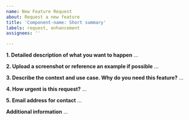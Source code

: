 ```yaml
---
name: New Feature Request
about: Request a new feature
title: 'Component-name: Short summary'
labels: request, enhancement
assignees: ''

---
```


**1. Detailed description of what you want to happen**
...

**2. Upload a screenshot or reference an example if possible**
...

**3. Describe the context and use case. Why do you need this feature?**
...

**4. How urgent is this request?**
...

**5. Email address for contact**
...

**Additional information**
...